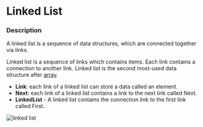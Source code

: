 # Linked List

### Description

A linked list is a sequence of data structures, which are connected together via links. 

Linked list is a sequence of links which contains items. Each link contains a connection to another link. Linked list is the second most-used data structure after [array](github.com). 

- **Link**: each link of a linked list can store a data called an element.
- **Next**: each link of a linked list contains a link to the next link called Next. 
- **LinkedList** - A linked list contains the connection link to the first link called First.

![linked list](https://www.geeksforgeeks.org/wp-content/uploads/gq/2013/03/Linkedlist_insert_at_start.png)
